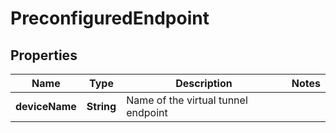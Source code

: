 # PreconfiguredEndpoint

## Properties
Name | Type | Description | Notes
------------ | ------------- | ------------- | -------------
**deviceName** | **String** | Name of the virtual tunnel endpoint | 
